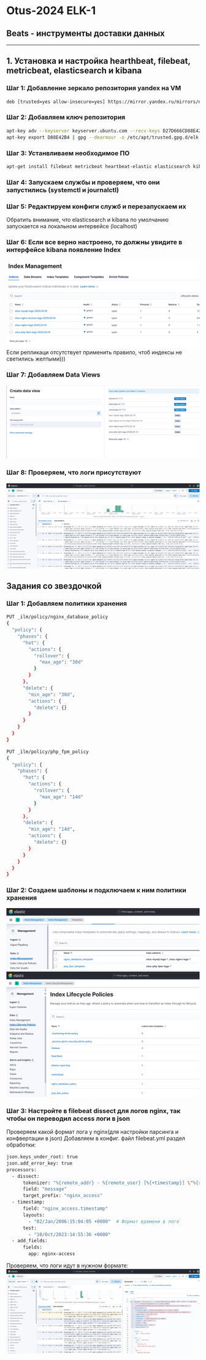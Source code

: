 # Otus-2024 ELK-1
## Beats - инструменты доставки данных

---

## **1. Установка и настройка hearthbeat, filebeat, metricbeat, elasticsearch и kibana**

### Шаг 1: Добавление зеркало репозитория yandex на VM
```bash
deb [trusted=yes allow-insecure=yes] https://mirror.yandex.ru/mirrors/elastic/8/ stable main
```
### Шаг 2: Добавляем ключ репозитория
```bash
apt-key adv --keyserver keyserver.ubuntu.com --recv-keys D27D666CD88E42B4
apt-key export D88E42B4 | gpg --dearmour -o /etc/apt/trusted.gpg.d/elk.gpg
```

### Шаг 3: Устанвливаем необходимое ПО
```bash
apt-get install filebeat metricbeat heartbeat-elastic elasticsearch kibana
```

### Шаг 4: Запускаем службы и проверяем, что они запустились (systemctl и journalctl)

### Шаг 5: Редактируем конфиги служб и перезапускаем их
Обратить внимание, что elasticsearch и kibana по умолчанию запускается на локальном интервейсе (localhost)

### Шаг 6: Если все верно настроено, то должны увидите в интерфейсе kibana появление Index
![img](1.png)
Если репликаци отсутствует применить правило, чтоб индексы не светились желтыми)))

### Шаг 7: Добавляем Data Views
![img](2.png)

### Шаг 8: Проверяем, что логи присутствуют
![img](3.png)

## **Задания со звездочкой**

### Шаг 1: Добавляем политики хранения
```bash
PUT _ilm/policy/nginx_database_policy
{
  "policy": {
    "phases": {
      "hot": {
        "actions": {
          "rollover": {
            "max_age": "30d"
          }
        }
      },
      "delete": {
        "min_age": "30d",
        "actions": {
          "delete": {}
        }
      }
    }
  }
}
```
```bash
PUT _ilm/policy/php_fpm_policy
{
  "policy": {
    "phases": {
      "hot": {
        "actions": {
          "rollover": {
            "max_age": "14d"
          }
        }
      },
      "delete": {
        "min_age": "14d",
        "actions": {
          "delete": {}
        }
      }
    }
  }
}
```
### Шаг 2: Создаем шаблоны и подключаем к ним политики хранения
![img](4.png)
![img](5.png)

### Шаг 3: Настройте в filebeat dissect для логов nginx, так чтобы он переводил access логи в json
Проверяем какой формат лога у nginx(для настройки парсинга и конфвертации в json)
Добавляем в конфиг. файл filebeat.yml раздел обработки:
```bash
json.keys_under_root: true
json.add_error_key: true
processors:
  - dissect:
      tokenizer: "%{remote_addr} - %{remote_user} [%{+timestamp}] \"%{request}\" %{status} %{body_bytes_sent} \"%{http_referer}\" \"%{http_user_agent}\""
      field: "message"
      target_prefix: "nginx_access"
  - timestamp:
      field: "nginx_access.timestamp"
      layouts:
        - "02/Jan/2006:15:04:05 +0000"  # Формат времени в логе
      test:
        - "10/Oct/2023:14:55:36 +0000"
  - add_fields:
      fields:
        app: nginx-access
```
Проверяем, что логи идут в нужном формате:
![img](6.png)
